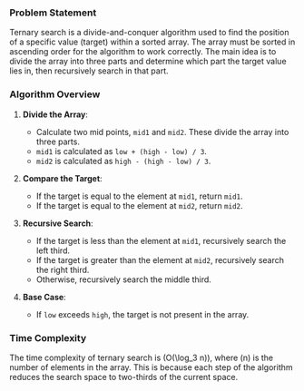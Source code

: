 ### Problem Statement

Ternary search is a divide-and-conquer algorithm used to find the position of a specific value (target) within a sorted array. The array must be sorted in ascending order for the algorithm to work correctly. The main idea is to divide the array into three parts and determine which part the target value lies in, then recursively search in that part.

### Algorithm Overview

1. **Divide the Array**: 
   - Calculate two mid points, `mid1` and `mid2`. These divide the array into three parts.
   - `mid1` is calculated as `low + (high - low) / 3`.
   - `mid2` is calculated as `high - (high - low) / 3`.

2. **Compare the Target**:
   - If the target is equal to the element at `mid1`, return `mid1`.
   - If the target is equal to the element at `mid2`, return `mid2`.

3. **Recursive Search**:
   - If the target is less than the element at `mid1`, recursively search the left third.
   - If the target is greater than the element at `mid2`, recursively search the right third.
   - Otherwise, recursively search the middle third.

4. **Base Case**:
   - If `low` exceeds `high`, the target is not present in the array.

### Time Complexity

The time complexity of ternary search is \(O(\log_3 n)\), where \(n\) is the number of elements in the array. This is because each step of the algorithm reduces the search space to two-thirds of the current space.
